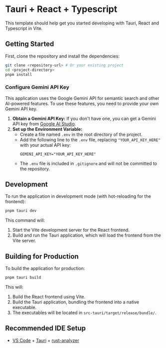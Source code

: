 # Tauri + React + Typescript

This template should help get you started developing with Tauri, React and Typescript in Vite.

## Getting Started

First, clone the repository and install the dependencies:

```bash
git clone <repository-url> # Or your existing project
cd <project-directory>
pnpm install
```

### Configure Gemini API Key

This application uses the Google Gemini API for semantic search and other AI-powered features. To use these features, you need to provide your own Gemini API key.

1.  **Obtain a Gemini API Key:** If you don't have one, you can get a Gemini API key from [Google AI Studio](https://aistudio.google.com/apikey).
2.  **Set up the Environment Variable:**
    *   Create a file named `.env` in the root directory of the project.
    *   Add the following line to the `.env` file, replacing `"YOUR_API_KEY_HERE"` with your actual API key:
        ```
        GEMINI_API_KEY="YOUR_API_KEY_HERE"
        ```
    *   The `.env` file is included in `.gitignore` and will not be committed to the repository.

## Development

To run the application in development mode (with hot-reloading for the frontend):

```bash
pnpm tauri dev
```

This command will:
1. Start the Vite development server for the React frontend.
2. Build and run the Tauri application, which will load the frontend from the Vite server.

## Building for Production

To build the application for production:

```bash
pnpm tauri build
```

This will:
1. Build the React frontend using Vite.
2. Build the Tauri application, bundling the frontend into a native executable.
3. The executables will be located in `src-tauri/target/release/bundle/`.

## Recommended IDE Setup

- [VS Code](https://code.visualstudio.com/) + [Tauri](https://marketplace.visualstudio.com/items?itemName=tauri-apps.tauri-vscode) + [rust-analyzer](https://marketplace.visualstudio.com/items?itemName=rust-lang.rust-analyzer)
